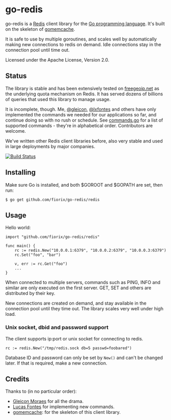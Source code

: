 go-redis
========

go-redis is a [Redis](http://redis.io) client library for the
[Go programming language](http://golang.org). It's built on the skeleton of
[gomemcache](http://github.com/bradfitz/gomemcache).

It is safe to use by multiple goroutines, and scales well by automatically
making new connections to redis on demand. Idle connections stay in the
connection pool until time out.

Licensed under the Apache License, Version 2.0.


## Status

The library is stable and has been extensively tested on
[freegeoip.net](http://freegeoip.net) as the underlying quota mechanism
on Redis. It has served dozens of billions of queries that used this library
to manage usage.

It is incomplete, though. Me, [@gleicon](https://github.com/gleicon),
[@lxfontes](https://github.com/lxfontes) and others have only implemented the
commands we needed for our applications so far, and continue doing so with no
rush or schedule.
See [commands.go](https://github.com/fiorix/go-redis/blob/master/redis/commands.go)
for a list of supported commands - they're in alphabetical order. Contributors
are welcome.

We've written other Redis client libraries before, also very stable and used
in large deployments by major companies.

[![Build Status](https://secure.travis-ci.org/fiorix/go-redis.png)](http://travis-ci.org/fiorix/go-redis)


## Installing

Make sure Go is installed, and both $GOROOT and $GOPATH are set, then
run:

	$ go get github.com/fiorix/go-redis/redis


## Usage

Hello world:

	import "github.com/fiorix/go-redis/redis"

	func main() {
		rc := redis.New("10.0.0.1:6379", "10.0.0.2:6379", "10.0.0.3:6379")
		rc.Set("foo", "bar")

		v, err := rc.Get("foo")
		...
	}

When connected to multiple servers, commands such as PING, INFO and
similar are only executed on the first server. GET, SET and others are
distributed by their key.

New connections are created on demand, and stay available in the connection
pool until they time out. The library scales very well under high load.


### Unix socket, dbid and password support

The client supports ip:port or unix socket for connecting to redis.

	rc := redis.New("/tmp/redis.sock db=5 passwd=foobared")

Database ID and password can only be set by ``New()`` and can't be
changed later. If that is required, make a new connection.


## Credits

Thanks to (in no particular order):

- [Gleicon Moraes](https://github.com/gleicon) for all the drama.
- [Lucas Fontes](https://github.com/lxfontes) for implementing new commands.
- [gomemcache](https://github.com/bradfitz/gomemcache): for the skeleton of
this client library.
